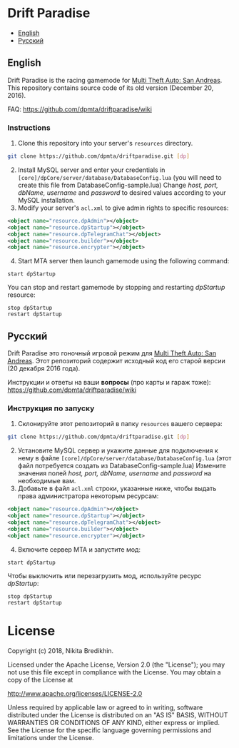 ﻿# Drift Paradise

* [English](#english)
* [Русский](#russian)

## English
Drift Paradise is the racing gamemode for [Multi Theft Auto: San Andreas](https://mtasa.com). This repository contains source code of its old version (December 20, 2016).

FAQ: https://github.com/dpmta/driftparadise/wiki

### Instructions
1. Clone this repository into your server's `resources` directory.
```bash
git clone https://github.com/dpmta/driftparadise.git [dp]
```
2. Install MySQL server and enter your credentials in `[core]/dpCore/server/database/DatabaseConfig.lua` (you will need to create this file from DatabaseConfig-sample.lua)
Change *host, port, dbName, username* and *password* to desired values according to your MySQL installation.
3. Modify your server's `acl.xml` to give admin rights to specific resources:
```xml
<object name="resource.dpAdmin"></object>
<object name="resource.dpStartup"></object>
<object name="resource.dpTelegramChat"></object>
<object name="resource.builder"></object>
<object name="resource.encrypter"></object>
```
4. Start MTA server then launch gamemode using the following command:
```
start dpStartup
```
You can stop and restart gamemode by stopping and restarting *dpStartup* resource:
```
stop dpStartup
restart dpStartup
```

<a name="russian"><h2>Русский</h2></a>
Drift Paradise это гоночный игровой режим для [Multi Theft Auto: San Andreas](https://mtasa.com). Этот репозиторий содержит исходный код его старой версии (20 декабря 2016 года).

Инструкции и ответы на ваши **вопросы** (про карты и гараж тоже): https://github.com/dpmta/driftparadise/wiki

### Инструкция по запуску
1. Склонируйте этот репозиторий в папку `resources` вашего сервера:
```bash
git clone https://github.com/dpmta/driftparadise.git [dp]
```
2. Установите MySQL сервер и укажите данные для подключения к нему в файле `[core]/dpCore/server/database/DatabaseConfig.lua` (этот файл потребуется создать из DatabaseConfig-sample.lua)
Измените значения полей *host, port, dbName, username* and *password* на необходимые вам.
3. Добавьте в файл `acl.xml` строки, указанные ниже, чтобы выдать права администратора некоторым ресурсам:
```xml
<object name="resource.dpAdmin"></object>
<object name="resource.dpStartup"></object>
<object name="resource.dpTelegramChat"></object>
<object name="resource.builder"></object>
<object name="resource.encrypter"></object>
```
4. Включите сервер MTA и запустите мод:
```
start dpStartup
```
Чтобы выключить или перезагрузить мод, используйте ресурс *dpStartup*:
```
stop dpStartup
restart dpStartup
```

# License
Copyright (c) 2018, Nikita Bredikhin.

Licensed under the Apache License, Version 2.0 (the "License");
you may not use this file except in compliance with the License.
You may obtain a copy of the License at

   http://www.apache.org/licenses/LICENSE-2.0

Unless required by applicable law or agreed to in writing, software
distributed under the License is distributed on an "AS IS" BASIS,
WITHOUT WARRANTIES OR CONDITIONS OF ANY KIND, either express or implied.
See the License for the specific language governing permissions and
limitations under the License.

